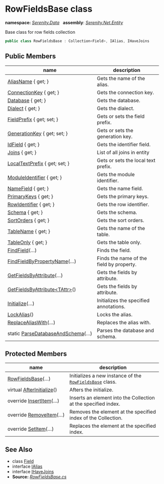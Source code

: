 # RowFieldsBase class
**namespace:** *[Serenity.Data](../README.md#serenity.data-namespace)*   **assembly**: *[Serenity.Net.Entity](../README.md)*

Base class for row fields collection

```csharp
public class RowFieldsBase : Collection<Field>, IAlias, IHaveJoins
```

## Public Members

| name | description |
| --- | --- |
| [AliasName](RowFieldsBase/AliasName.md) { get; } | Gets the name of the alias. |
| [ConnectionKey](RowFieldsBase/ConnectionKey.md) { get; } | Gets the connection key. |
| [Database](RowFieldsBase/Database.md) { get; } | Gets the database. |
| [Dialect](RowFieldsBase/Dialect.md) { get; } | Gets the dialect. |
| [FieldPrefix](RowFieldsBase/FieldPrefix.md) { get; set; } | Gets or sets the field prefix. |
| [GenerationKey](RowFieldsBase/GenerationKey.md) { get; set; } | Gets or sets the generation key. |
| [IdField](RowFieldsBase/IdField.md) { get; } | Gets the identifier field. |
| [Joins](RowFieldsBase/Joins.md) { get; } | List of all joins in entity |
| [LocalTextPrefix](RowFieldsBase/LocalTextPrefix.md) { get; set; } | Gets or sets the local text prefix. |
| [ModuleIdentifier](RowFieldsBase/ModuleIdentifier.md) { get; } | Gets the module identifier. |
| [NameField](RowFieldsBase/NameField.md) { get; } | Gets the name field. |
| [PrimaryKeys](RowFieldsBase/PrimaryKeys.md) { get; } | Gets the primary keys. |
| [RowIdentifier](RowFieldsBase/RowIdentifier.md) { get; } | Gets the row identifier. |
| [Schema](RowFieldsBase/Schema.md) { get; } | Gets the schema. |
| [SortOrders](RowFieldsBase/SortOrders.md) { get; } | Gets the sort orders. |
| [TableName](RowFieldsBase/TableName.md) { get; } | Gets the name of the table. |
| [TableOnly](RowFieldsBase/TableOnly.md) { get; } | Gets the table only. |
| [FindField](RowFieldsBase/FindField.md)(…) | Finds the field. |
| [FindFieldByPropertyName](RowFieldsBase/FindFieldByPropertyName.md)(…) | Finds the name of the field by property. |
| [GetFieldsByAttribute](RowFieldsBase/GetFieldsByAttribute.md)(…) | Gets the fields by attribute. |
| [GetFieldsByAttribute&lt;TAttr&gt;](RowFieldsBase/GetFieldsByAttribute.md)() | Gets the fields by attribute. |
| [Initialize](RowFieldsBase/Initialize.md)(…) | Initializes the specified annotations. |
| [LockAlias](RowFieldsBase/LockAlias.md)() | Locks the alias. |
| [ReplaceAliasWith](RowFieldsBase/ReplaceAliasWith.md)(…) | Replaces the alias with. |
| static [ParseDatabaseAndSchema](RowFieldsBase/ParseDatabaseAndSchema.md)(…) | Parses the database and schema. |

## Protected Members

| name | description |
| --- | --- |
| [RowFieldsBase](RowFieldsBase/RowFieldsBase.md)(…) | Initializes a new instance of the [`RowFieldsBase`](RowFieldsBase.md) class. |
| virtual [AfterInitialize](RowFieldsBase/AfterInitialize.md)() | Afters the initialize. |
| override [InsertItem](RowFieldsBase/InsertItem.md)(…) | Inserts an element into the Collection at the specified index. |
| override [RemoveItem](RowFieldsBase/RemoveItem.md)(…) | Removes the element at the specified index of the Collection. |
| override [SetItem](RowFieldsBase/SetItem.md)(…) | Replaces the element at the specified index. |

## See Also

* class [Field](Field.md)
* interface [IAlias](../Serenity.Net.Data/IAlias.md)
* interface [IHaveJoins](../Serenity.Net.Data/IHaveJoins.md)
* **Source:** *[RowFieldsBase.cs](https://github.com/serenity-is/Serenity/blob/master/src/Serenity.Net.Entity/Row/RowFieldsBase.cs)*